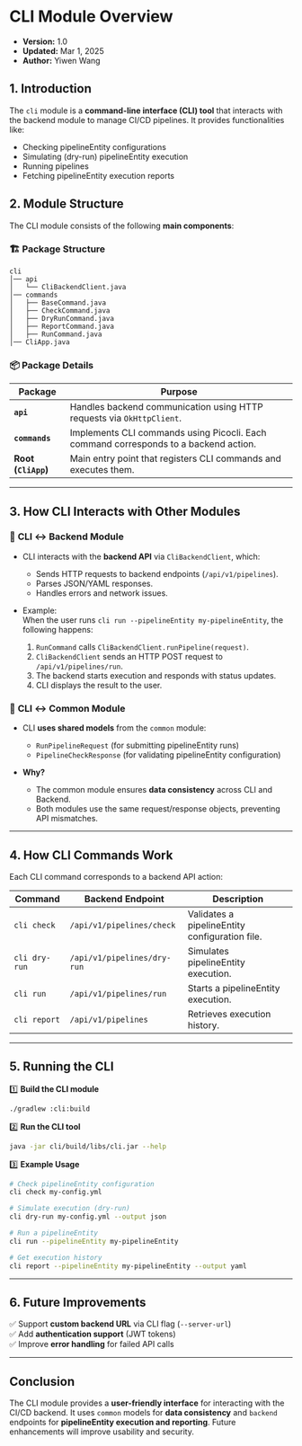 # CLI Module Overview

- **Version:** 1.0
- **Updated:** Mar 1, 2025
- **Author:** Yiwen Wang

## 1. **Introduction**
The `cli` module is a **command-line interface (CLI) tool** that interacts with the backend module to manage CI/CD pipelines. It provides functionalities like:

- Checking pipelineEntity configurations
- Simulating (dry-run) pipelineEntity execution
- Running pipelines
- Fetching pipelineEntity execution reports

## 2. **Module Structure**
The CLI module consists of the following **main components**:

### 🏗 **Package Structure**
```
cli
│── api
│   └── CliBackendClient.java
│── commands
│   ├── BaseCommand.java
│   ├── CheckCommand.java
│   ├── DryRunCommand.java
│   ├── ReportCommand.java
│   ├── RunCommand.java
│── CliApp.java
```

### 📦 **Package Details**
| Package             | Purpose |
|---------------------|---------|
| **`api`**          | Handles backend communication using HTTP requests via `OkHttpClient`. |
| **`commands`**     | Implements CLI commands using Picocli. Each command corresponds to a backend action. |
| **Root (`CliApp`)**| Main entry point that registers CLI commands and executes them. |

---

## 3. **How CLI Interacts with Other Modules**

### 🔄 **CLI ↔ Backend Module**
- CLI interacts with the **backend API** via `CliBackendClient`, which:
    - Sends HTTP requests to backend endpoints (`/api/v1/pipelines`).
    - Parses JSON/YAML responses.
    - Handles errors and network issues.

- Example:  
  When the user runs `cli run --pipelineEntity my-pipelineEntity`, the following happens:
    1. `RunCommand` calls `CliBackendClient.runPipeline(request)`.
    2. `CliBackendClient` sends an HTTP POST request to `/api/v1/pipelines/run`.
    3. The backend starts execution and responds with status updates.
    4. CLI displays the result to the user.

### 🔄 **CLI ↔ Common Module**
- CLI **uses shared models** from the `common` module:
    - `RunPipelineRequest` (for submitting pipelineEntity runs)
    - `PipelineCheckResponse` (for validating pipelineEntity configuration)

- **Why?**
    - The common module ensures **data consistency** across CLI and Backend.
    - Both modules use the same request/response objects, preventing API mismatches.

---

## 4. **How CLI Commands Work**
Each CLI command corresponds to a backend API action:

| Command         | Backend Endpoint               | Description |
|---------------|------------------------------|------------|
| `cli check`  | `/api/v1/pipelines/check`     | Validates a pipelineEntity configuration file. |
| `cli dry-run` | `/api/v1/pipelines/dry-run`  | Simulates pipelineEntity execution. |
| `cli run`     | `/api/v1/pipelines/run`      | Starts a pipelineEntity execution. |
| `cli report`  | `/api/v1/pipelines`          | Retrieves execution history. |

---

## 5. **Running the CLI**
1️⃣ **Build the CLI module**
```sh
./gradlew :cli:build
```

2️⃣ **Run the CLI tool**
```sh
java -jar cli/build/libs/cli.jar --help
```

3️⃣ **Example Usage**
```sh
# Check pipelineEntity configuration
cli check my-config.yml

# Simulate execution (dry-run)
cli dry-run my-config.yml --output json

# Run a pipelineEntity
cli run --pipelineEntity my-pipelineEntity

# Get execution history
cli report --pipelineEntity my-pipelineEntity --output yaml
```

---

## 6. **Future Improvements**
✅ Support **custom backend URL** via CLI flag (`--server-url`)  
✅ Add **authentication support** (JWT tokens)  
✅ Improve **error handling** for failed API calls

---

## Conclusion
The CLI module provides a **user-friendly interface** for interacting with the CI/CD backend. It uses `common` models for **data consistency** and `backend` endpoints for **pipelineEntity execution and reporting**. Future enhancements will improve usability and security.

